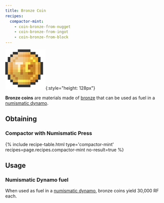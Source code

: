 ```yaml
---
title: Bronze Coin
recipes:
  compactor-mint:
    - coin-bronze-from-nugget
    - coin-bronze-from-ingot
    - coin-bronze-from-block
---
```


![Bronze coin](/assets/images/thermal-foundation/coin-bronze.png){:style="height: 128px"}


**Bronze coins** are materials made of
[bronze](/docs/thermal-foundation/items/materials/ingots/bronze-ingot/) that can
be used as fuel in a [numismatic
dynamo](/docs/thermal-expansion/dynamos/numismatic-dynamo/).


Obtaining
---------

### Compactor with Numismatic Press
{% include recipe-table.html type='compactor-mint' recipes=page.recipes.compactor-mint no-result=true %}


Usage
-----

### Numismatic Dynamo fuel
When used as fuel in a [numismatic
dynamo](/docs/thermal-expansion/dynamos/numismatic-dynamo/), bronze coins yield
30,000 RF each.
